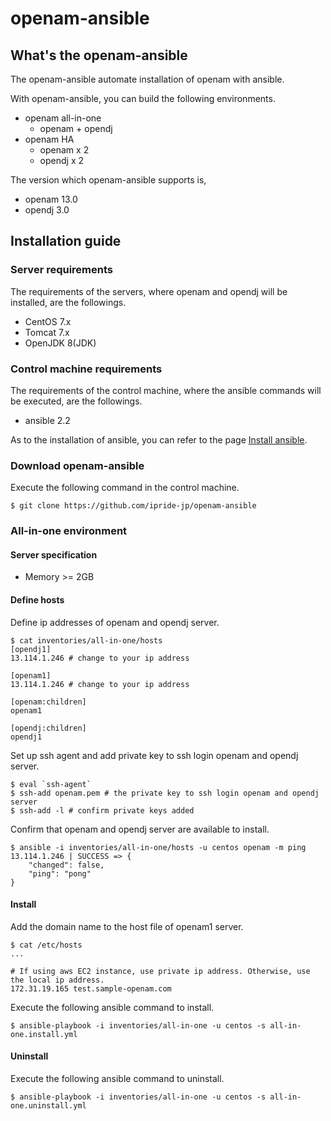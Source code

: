 # openam-ansible

## What's the openam-ansible
The openam-ansible automate installation of openam with ansible.

With openam-ansible, you can build the following environments.
* openam all-in-one
    * openam + opendj
* openam HA
    * openam x 2
    * opendj x 2

The version which openam-ansible supports is,
* openam 13.0
* opendj 3.0

## Installation guide
### Server requirements
The requirements of the servers, where openam and opendj will be installed, are the followings.
* CentOS 7.x
* Tomcat 7.x
* OpenJDK 8(JDK)

### Control machine requirements
The requirements of the control machine, where the ansible commands will be executed, are the followings.
* ansible 2.2

As to the installation of ansible, you can refer to the page [Install ansible](http://docs.ansible.com/ansible/latest/installation_guide/intro_installation.html#installing-the-control-machine).

### Download openam-ansible
Execute the following command in the control machine.

    $ git clone https://github.com/ipride-jp/openam-ansible

### All-in-one environment

#### Server specification
* Memory >= 2GB

#### Define hosts
Define ip addresses of openam and opendj server.
```
$ cat inventories/all-in-one/hosts
[opendj1]
13.114.1.246 # change to your ip address

[openam1]
13.114.1.246 # change to your ip address

[openam:children]
openam1

[opendj:children]
opendj1
```

Set up ssh agent and add private key to ssh login openam and opendj server.
```
$ eval `ssh-agent`
$ ssh-add openam.pem # the private key to ssh login openam and opendj server
$ ssh-add -l # confirm private keys added
```

Confirm that openam and opendj server are available to install.
```
$ ansible -i inventories/all-in-one/hosts -u centos openam -m ping
13.114.1.246 | SUCCESS => {
    "changed": false,
    "ping": "pong"
}
```

#### Install
Add the domain name to the host file of openam1 server.
```
$ cat /etc/hosts
...

# If using aws EC2 instance, use private ip address. Otherwise, use the local ip address.
172.31.19.165 test.sample-openam.com
```

Execute the following ansible command to install.

```
$ ansible-playbook -i inventories/all-in-one -u centos -s all-in-one.install.yml
```

#### Uninstall
Execute the following ansible command to uninstall.
```
$ ansible-playbook -i inventories/all-in-one -u centos -s all-in-one.uninstall.yml
```
